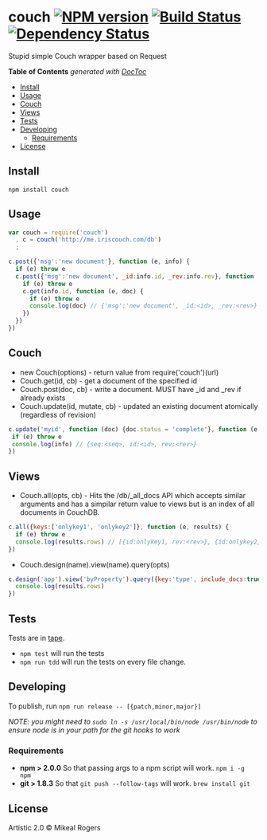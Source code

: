 # couch [![NPM version][npm-image]][npm-url] [![Build Status][travis-image]][travis-url] [![Dependency Status][daviddm-url]][daviddm-image]

Stupid simple Couch wrapper based on Request

<!-- START doctoc generated TOC please keep comment here to allow auto update -->
<!-- DON'T EDIT THIS SECTION, INSTEAD RE-RUN doctoc TO UPDATE -->
**Table of Contents**  *generated with [DocToc](https://github.com/thlorenz/doctoc)*

- [Install](#install)
- [Usage](#usage)
- [Couch](#couch)
- [Views](#views)
- [Tests](#tests)
- [Developing](#developing)
  - [Requirements](#requirements)
- [License](#license)

<!-- END doctoc generated TOC please keep comment here to allow auto update -->

## Install

```
npm install couch
```

## Usage

```javascript
var couch = require('couch')
  , c = couch('http://me.iriscouch.com/db')
  ;

c.post({'msg':'new document'}, function (e, info) {
  if (e) throw e
  c.post({'msg':'new document', _id:info.id, _rev:info.rev}, function (e, info) {
    if (e) throw e
    c.get(info.id, function (e, doc) {
      if (e) throw e
      console.log(doc) // {'msg':'new document', _id:<id>, _rev:<rev>}
    })
  })
})
```

## Couch

* new Couch(options) - return value from require('couch')(url)
* Couch.get(id, cb) - get a document of the specified id
* Couch.post(doc, cb) - write a document. MUST have _id and _rev if already exists
* Couch.update(id, mutate, cb) - updated an existing document atomically (regardless of revision)

```javascript
c.update('myid', function (doc) {doc.status = 'complete'}, function (e, info) {
 if (e) throw e
 console.log(info) // {seq:<seq>, id:<id>, rev:<rev>}
})
```
## Views

* Couch.all(opts, cb) - Hits the /db/\_all_docs API which accepts similar arguments and has a simpilar return value to views but is an index of all documents in CouchDB.

```javascript
c.all({keys:['onlykey1', 'onlykey2']}, function (e, results) {
  if (e) throw e
  console.log(results.rows) // [{id:onlykey1, rev:<rev>}, {id:onlykey2, rev:<rev>}]
})
```

* Couch.design(name).view(name).query(opts)

```javascript
c.design('app').view('byProperty').query({key:'type', include_docs:true}, function (e, results) {
  console.log(results.rows)
})
```

## Tests
Tests are in [tape](https://github.com/substack/tape).


* `npm test` will run the tests
* `npm run tdd` will run the tests on every file change.


## Developing
To publish, run `npm run release -- [{patch,minor,major}]`

_NOTE: you might need to `sudo ln -s /usr/local/bin/node /usr/bin/node` to ensure node is in your path for the git hooks to work_

### Requirements
* **npm > 2.0.0** So that passing args to a npm script will work. `npm i -g npm`
* **git > 1.8.3** So that `git push --follow-tags` will work. `brew install git`

## License

Artistic 2.0 © Mikeal Rogers


[npm-url]: https://npmjs.org/package/@getable/couch
[npm-image]: https://badge.fury.io/js/@getable/couch.svg
[travis-url]: https://travis-ci.org/Getable/@getable/couch
[travis-image]: https://travis-ci.org/Getable/@getable/couch.svg?branch=master
[daviddm-url]: https://david-dm.org/Getable/@getable/couch.svg?theme=shields.io
[daviddm-image]: https://david-dm.org/Getable/@getable/couch
